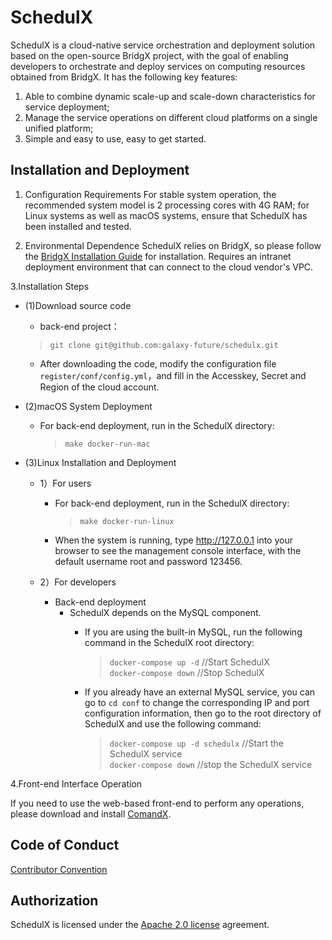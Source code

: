 # **SchedulX**

SchedulX is a cloud-native service orchestration and deployment solution based on the open-source BridgX project, with the goal of enabling developers to orchestrate and deploy services on computing resources obtained from BridgX.
It has the following key features:
1. Able to combine dynamic scale-up and scale-down characteristics for service deployment;
2. Manage the service operations on different cloud platforms on a single unified platform;
3. Simple and easy to use, easy to get started.



Installation and Deployment
--------
1. Configuration Requirements
For stable system operation, the recommended system model is 2 processing cores with 4G RAM; for Linux systems as well as macOS systems, ensure that SchedulX has been installed and tested.

2. Environmental Dependence
SchedulX relies on BridgX, so please follow the [BridgX Installation Guide](https://github.com/galaxy-future/bridgx/blob/dev/docs/EN-README.md) for installation. Requires an intranet deployment environment that can connect to the cloud vendor's VPC.



3.Installation Steps

* (1)Download source code
  - back-end project：
  > `git clone git@github.com:galaxy-future/schedulx.git`
  - After downloading the code, modify the configuration file `register/conf/config.yml`，and fill in the Accesskey, Secret and Region of the cloud account.

* (2)macOS System Deployment
  - For back-end deployment, run in the SchedulX directory:
    > `make docker-run-mac`

* (3)Linux Installation and Deployment
  - 1）For users
    - For back-end deployment, run in the SchedulX directory:
      > `make docker-run-linux`
    - When the system is running, type http://127.0.0.1 into your browser to see the management console interface, with the default username root and password 123456.


  - 2）For developers
    - Back-end deployment
      - SchedulX depends on the MySQL component.
           - If you are using the built-in MySQL, run the following command in the SchedulX root directory:
             > `docker-compose up -d`    //Start SchedulX <br>
             > `docker-compose down`    //Stop SchedulX  <br>
           - If you already have an external MySQL service, you can go to `cd conf` to change the corresponding IP and port configuration information, then go to the root directory of SchedulX and use the following command:

             > `docker-compose up -d schedulx`   //Start the SchedulX service <br>
             > `docker-compose down`     //stop the SchedulX service

4.Front-end Interface Operation

If you need to use the web-based front-end to perform any operations, please download and install [ComandX](https://github.com/galaxy-future/comandx/blob/main/docs/EN-README.md).

Code of Conduct
------
[Contributor Convention](https://github.com/galaxy-future/schedulx/blob/master/CODE_OF_CONDUCT.md)

Authorization
-----
SchedulX is licensed under the [Apache 2.0 license](https://github.com/galaxy-future/schedulx/blob/master/README.md) agreement.


